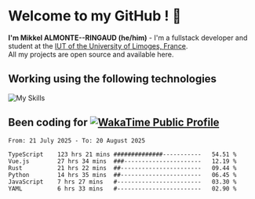 # Welcome to my GitHub ! 🌃

**I'm Mikkel ALMONTE--RINGAUD (he/him)** - I'm a fullstack developer and student at the [IUT of the University of Limoges, France](https://iut.unilim.fr). \
All my projects are open source and available here.

## Working using the following technologies

![My Skills](https://skillicons.dev/icons?i=solidjs,pnpm,nodejs,ts,js,vercel,netlify,html,css,rust,astro,git,vue,md,electron,figma,github,bash,bun,cloudflare,py,tailwind,nginx,npm,tauri,vite,zig,yarn,windicss,dart,flutter,kotlin&theme=dark)

## Been coding for [![WakaTime Public Profile](https://wakatime.com/badge/user/0839e595-e07a-435c-8d59-ed95f2a3d6dd.svg?style=flat-square)](https://wakatime.com/@0839e595-e07a-435c-8d59-ed95f2a3d6dd)

<!--START_SECTION:waka-->

```plain
From: 21 July 2025 - To: 20 August 2025

TypeScript    123 hrs 21 mins ##############-----------   54.51 %
Vue.js        27 hrs 34 mins  ###----------------------   12.19 %
Rust          21 hrs 22 mins  ##-----------------------   09.44 %
Python        14 hrs 35 mins  ##-----------------------   06.45 %
JavaScript    7 hrs 27 mins   #------------------------   03.30 %
YAML          6 hrs 33 mins   #------------------------   02.90 %
```

<!--END_SECTION:waka-->
